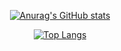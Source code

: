 <!--
**star2871/star2871** is a ✨ _special_ ✨ repository because its `README.md` (this file) appears on your GitHub profile.

Here are some ideas to get you started:

- 🔭 I’m currently working on ...
- 🌱 I’m currently learning ...
- 👯 I’m looking to collaborate on ...
- 🤔 I’m looking for help with ...
- 💬 Ask me about ...
- 📫 How to reach me: ...
- 😄 Pronouns: ...
- ⚡ Fun fact: ...
--> <div align="center"> 

[![Anurag's GitHub stats](https://github-readme-stats-git-masterrstaa-rickstaa.vercel.app/api?username=star2871&theme=cobalt)](https://github.com/anuraghazra/github-readme-stats)

[![Top Langs](https://github-readme-stats-git-masterrstaa-rickstaa.vercel.app/api/top-langs/?username=star2871)](https://github.com/anuraghazra/github-readme-stats)

  </div>
